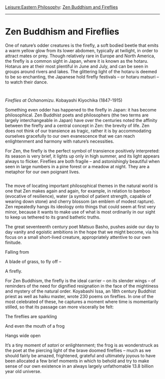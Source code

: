 [Leisure:](https://www.theschooloflife.com/thebookoflife/category/leisure/)[Eastern Philosophy](https://www.theschooloflife.com/thebookoflife/category/leisure/eastern-philosophy/): [Zen Buddhism and Fireflies](https://www.theschooloflife.com/thebookoflife/zen-buddhism-and-fireflies/)

* * *

# Zen Buddhism and Fireflies

One of nature’s odder creatures is the firefly, a soft bodied beetle that emits a warm yellow glow from its lower abdomen, typically at twilight, in order to attract mates or prey. Though relatively rare in Europe and North America, the firefly is a common sight in Japan, where it is known as the hotaru. Hotarus are at their most plentiful in June and July, and can be seen in groups around rivers and lakes. The glittering light of the hotaru is deemed to be so enchanting, the Japanese hold firefly festivals – or hotaru matsuri – to watch their dance.

<figure class="aligncenter"><img src="https://lh3.googleusercontent.com/-C4OEjjAidQcroyXqjyEQB6F3BWES_IDaGKEiv-gvLntf6x6WNdLX5vzpZYDxA3kH5d60UYNjK7uhmzV4vWg0J1z4xp8S-1ODW72rNv7ms6U_f0WuTD6B68BrsBhG68GtrRYMUAO" alt=""></figure>

<figure class="aligncenter"><img src="https://lh6.googleusercontent.com/RZ9Enimjpmpclll2v7iSb6Nea3fIjJ_bGQ2480zjUWvYq1PKqDOlc1-jfgPPxIxxPwJrrzVAtKpHmLVWRlVZI2RZuea8Sx8HeWEJZVXws1XBkxdgrKtSOfNpXAkM6aGVOy-3nEx9" alt=""></figure>

_Fireflies at Ochanomizu_. Kobayashi Kiyochika (1847-1915)

Something even odder has happened to the firefly in Japan: it has become philosophical. Zen Buddhist poets and philosophers (the two terms are largely interchangeable in Japan) have over the centuries noted the affinity between the firefly and a central concept in Zen: the brevity of life. Zen does not think of our transience as tragic, rather it is by accommodating ourselves gracefully to our own evanescence that we can reach enlightenment and harmony with nature’s necessities.

For Zen, the firefly is the perfect symbol of transience positively interpreted: its season is very brief, it lights up only in high summer, and its light appears always to flicker. Fireflies are both fragile – and astonishingly beautiful when seen in large numbers in a pine forest or a meadow at night. They are a metaphor for our own poignant lives.

<figure class="aligncenter"><img src="https://lh4.googleusercontent.com/MkUaEAOiALbbSdUUJ069HTRz-nLylNTDgxDdxGT03w9DJYWhV08T-n4_6BzflIA8jbxetklSSSxFFMlTjxZOpEXNvw3nx46EQLEl03N_OnxB0azvRn72p-qkyKCOIR2Hgn4qqlVj" alt=""></figure>

The move of locating important philosophical themes in the natural world is one that Zen makes again and again, for example, in relation to bamboo (evocative of resilience), water (a symbol of patient strength, capable of wearing down stone) and cherry blossom (an emblem of modest rapture). Zen repeatedly hangs its ideology onto things that could seem at first very minor, because it wants to make use of what is most ordinarily in our sight to keep us tethered to its grand bathetic truths.

The great seventeenth century poet Matsuo Basho, pushes aside our day to day vanity and egoistic ambitions in the hope that we might become, via his focus on a small short-lived creature, appropriately attentive to our own finitude.

Falling from&nbsp;

A blade of grass, to fly off –

A firefly.

For Zen Buddhism, the firefly is the ideal carrier – on its slender wings – of reminders of the need for dignified resignation in the face of the mightiness and mystery of the natural order. Koyabashi Issa, an 18th century Buddhist priest as well as haiku master, wrote 230 poems on fireflies. In one of the most celebrated of these, he captures a moment where time is momentarily stilled, so that its passage can more viscerally be felt:

The fireflies are sparkling&nbsp;

And even the mouth of a frog

Hangs wide open

It’s a tiny moment of _satori_ or enlightenment; the frog is as wonderstruck as the poet at the piercing light of the brave doomed fireflies – much as we should fairly be amazed, frightened, grateful and ultimately joyous to have been allocated a few brief moments in which to behold and try to make sense of our own existence in an always largely unfathomable 13.8 billion year old universe.

